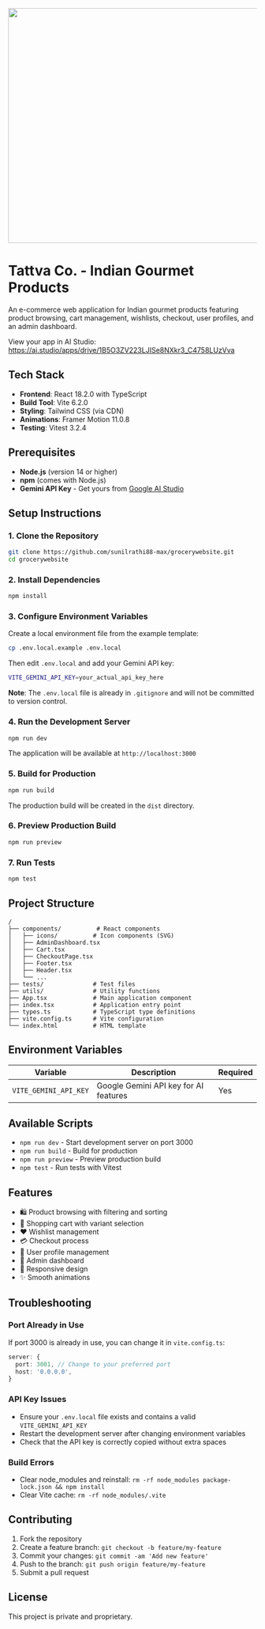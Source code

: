 <div align="center">
<img width="1200" height="475" alt="GHBanner" src="https://github.com/user-attachments/assets/0aa67016-6eaf-458a-adb2-6e31a0763ed6" />
</div>

# Tattva Co. - Indian Gourmet Products

An e-commerce web application for Indian gourmet products featuring product browsing, cart management, wishlists, checkout, user profiles, and an admin dashboard.

View your app in AI Studio: https://ai.studio/apps/drive/1B5O3ZV223LJISe8NXkr3_C4758LUzVva

## Tech Stack

- **Frontend**: React 18.2.0 with TypeScript
- **Build Tool**: Vite 6.2.0
- **Styling**: Tailwind CSS (via CDN)
- **Animations**: Framer Motion 11.0.8
- **Testing**: Vitest 3.2.4

## Prerequisites

- **Node.js** (version 14 or higher)
- **npm** (comes with Node.js)
- **Gemini API Key** - Get yours from [Google AI Studio](https://makersuite.google.com/app/apikey)

## Setup Instructions

### 1. Clone the Repository

```bash
git clone https://github.com/sunilrathi88-max/grocerywebsite.git
cd grocerywebsite
```

### 2. Install Dependencies

```bash
npm install
```

### 3. Configure Environment Variables

Create a local environment file from the example template:

```bash
cp .env.local.example .env.local
```

Then edit `.env.local` and add your Gemini API key:

```bash
VITE_GEMINI_API_KEY=your_actual_api_key_here
```

**Note**: The `.env.local` file is already in `.gitignore` and will not be committed to version control.

### 4. Run the Development Server

```bash
npm run dev
```

The application will be available at `http://localhost:3000`

### 5. Build for Production

```bash
npm run build
```

The production build will be created in the `dist` directory.

### 6. Preview Production Build

```bash
npm run preview
```

### 7. Run Tests

```bash
npm test
```

## Project Structure

```
/
├── components/          # React components
│   ├── icons/          # Icon components (SVG)
│   ├── AdminDashboard.tsx
│   ├── Cart.tsx
│   ├── CheckoutPage.tsx
│   ├── Footer.tsx
│   ├── Header.tsx
│   └── ...
├── tests/              # Test files
├── utils/              # Utility functions
├── App.tsx             # Main application component
├── index.tsx           # Application entry point
├── types.ts            # TypeScript type definitions
├── vite.config.ts      # Vite configuration
└── index.html          # HTML template
```

## Environment Variables

| Variable | Description | Required |
|----------|-------------|----------|
| `VITE_GEMINI_API_KEY` | Google Gemini API key for AI features | Yes |

## Available Scripts

- `npm run dev` - Start development server on port 3000
- `npm run build` - Build for production
- `npm run preview` - Preview production build
- `npm test` - Run tests with Vitest

## Features

- 🛍️ Product browsing with filtering and sorting
- 🛒 Shopping cart with variant selection
- ❤️ Wishlist management
- 💳 Checkout process
- 👤 User profile management
- 🔐 Admin dashboard
- 📱 Responsive design
- ✨ Smooth animations

## Troubleshooting

### Port Already in Use

If port 3000 is already in use, you can change it in `vite.config.ts`:

```typescript
server: {
  port: 3001, // Change to your preferred port
  host: '0.0.0.0',
}
```

### API Key Issues

- Ensure your `.env.local` file exists and contains a valid `VITE_GEMINI_API_KEY`
- Restart the development server after changing environment variables
- Check that the API key is correctly copied without extra spaces

### Build Errors

- Clear node_modules and reinstall: `rm -rf node_modules package-lock.json && npm install`
- Clear Vite cache: `rm -rf node_modules/.vite`

## Contributing

1. Fork the repository
2. Create a feature branch: `git checkout -b feature/my-feature`
3. Commit your changes: `git commit -am 'Add new feature'`
4. Push to the branch: `git push origin feature/my-feature`
5. Submit a pull request

## License

This project is private and proprietary.
